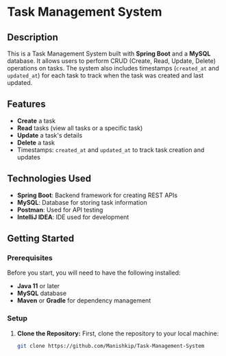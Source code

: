 # Task Management System

## Description
This is a Task Management System built with **Spring Boot** and a **MySQL** database. It allows users to perform CRUD (Create, Read, Update, Delete) operations on tasks. The system also includes timestamps (`created_at` and `updated_at`) for each task to track when the task was created and last updated.

## Features
- **Create** a task
- **Read** tasks (view all tasks or a specific task)
- **Update** a task's details
- **Delete** a task
- Timestamps: `created_at` and `updated_at` to track task creation and updates

## Technologies Used
- **Spring Boot**: Backend framework for creating REST APIs
- **MySQL**: Database for storing task information
- **Postman**: Used for API testing
- **IntelliJ IDEA**: IDE used for development

## Getting Started

### Prerequisites
Before you start, you will need to have the following installed:
- **Java 11** or later
- **MySQL** database
- **Maven** or **Gradle** for dependency management

### Setup

1. **Clone the Repository:**
   First, clone the repository to your local machine:
   ```bash
   git clone https://github.com/Manishkip/Task-Management-System

